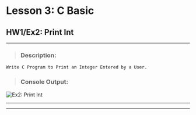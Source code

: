# Lesson 3: C Basic
## HW1/Ex2: Print Int
___

> ### **Description:**
    Write C Program to Print an Integer Entered by a User.
> ### **Console Output:**

![Ex2: Print Int](https://drive.google.com/uc?id=1YNxkCsejYGE6DGK1KYVxhpmaRZSzTKuK)
___
___
